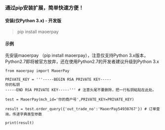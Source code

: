 ### 通过pip安装扩展，简单快速方便！

#### 安装(仅Python 3.x) - 开发版
> pip install maoerpay

#### 示例
先安装maoerpay （pip install maoerpay），注意仅支持Python 3.x版本，Python2.7即将被官方放弃，还在使用Python2.7的开发者建议升级到Python 3.x
~~~
from maoerpay import MaoerPay

PRIVATE_KEY = '''-----BEGIN RSA PRIVATE KEY-----
你的私钥
-----END RSA PRIVATE KEY-----''' # 注意头尾不要删除，把一行私钥粘贴在此处。

test = MaoerPay(mch_id='你的商户号',PRIVATE_KEY=PRIVATE_KEY)

result = test.order_query({'out_trade_no':'MaoerPay54938767'}) # 订单查询，传递字典类型参数

print(result)
~~~

